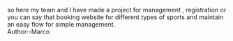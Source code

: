 so here my team and I have made a project for management , registration or you can say that booking website for different types of sports and maintain an easy flow for simple management.
<br>
Author:-Marco
